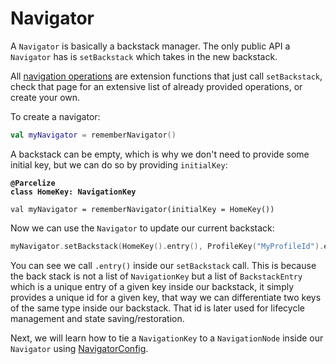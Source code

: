 # Navigator

A `Navigator` is basically a backstack manager. The only public API a `Navigator` has is `setBackstack` which takes in the new backstack.

All [navigation operations](navigation-operations.md) are extension functions that just call `setBackstack`, check that page for an extensive list of already provided operations, or create your own.

To create a navigator:

```kotlin
val myNavigator = rememberNavigator()
```

A backstack can be empty, which is why we don't need to provide some initial key, but we can do so by providing `initialKey`:

<pre class="language-kotlin"><code class="lang-kotlin"><strong>@Parcelize
</strong><strong>class HomeKey: NavigationKey
</strong>
val myNavigator = rememberNavigator(initialKey = HomeKey())
</code></pre>

Now we can use the `Navigator` to update our current backstack:

```kotlin
myNavigator.setBackstack(HomeKey().entry(), ProfileKey("MyProfileId").entry())
```

You can see we call `.entry()` inside our `setBackstack` call. This is because the back stack is not a list of `NavigationKey` but a list of `BackstackEntry` which is a unique entry of a given key inside our backstack, it simply provides a unique id for a given key, that way we can differentiate two keys of the same type inside our backstack. That id is later used for lifecycle management and state saving/restoration.

Next, we will learn how to tie a `NavigationKey` to a `NavigationNode` inside our `Navigator` using [NavigatorConfig](../../navigator-config.md).

